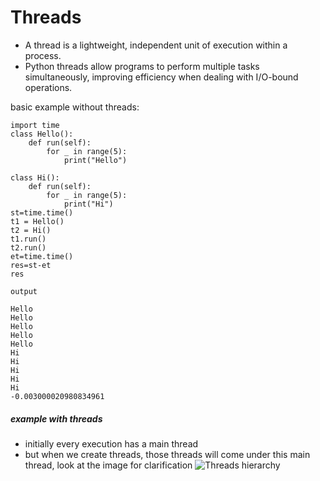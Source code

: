 # Threads
- A thread is a lightweight, independent unit of execution within a process. 
- Python threads allow programs to perform multiple tasks simultaneously, improving efficiency when dealing with I/O-bound operations.

basic example without threads:
```
import time
class Hello():
    def run(self):
        for _ in range(5):
            print("Hello")
    
class Hi():
    def run(self):
        for _ in range(5):
            print("Hi")
st=time.time()
t1 = Hello()
t2 = Hi()
t1.run()
t2.run()
et=time.time()
res=st-et
res

output

Hello
Hello
Hello
Hello
Hello
Hi
Hi
Hi
Hi
Hi
-0.003000020980834961
```


##### example with threads
- initially every execution has a main thread
- but when we create threads, those threads will come under this main thread, look at the image for clarification
![Threads hierarchy ](https://in.images.search.yahoo.com/images/view;_ylt=AwrKBJSjmLBnY8kLcYu9HAx.;_ylu=c2VjA3NyBHNsawNpbWcEb2lkA2FmNjM3ZGI3MjRiNTQ1Njk5YTY4YWQyNDMzMTg5YTZiBGdwb3MDMgRpdANiaW5n?back=https%3A%2F%2Fin.images.search.yahoo.com%2Fsearch%2Fimages%3Fp%3Dmain%2Bthreads%2Bin%2Bpython%26ei%3DUTF-8%26type%3DE210IN714G0%26fr%3Dmcafee%26fr2%3Dp%253As%252Cv%253Ai%252Cm%253Asb-top%26tab%3Dorganic%26ri%3D2&w=1024&h=683&imgurl=www.askpython.com%2Fwp-content%2Fuploads%2F2020%2F07%2Fillustration-of-main-thread-and-child-threads-1024x683.png&rurl=https%3A%2F%2Fwww.askpython.com%2Fpython-modules%2Fmultithreading-in-python&size=41KB&p=main+threads+in+python&oid=af637db724b545699a68ad2433189a6b&fr2=p%3As%2Cv%3Ai%2Cm%3Asb-top&fr=mcafee&tt=Multithreading+in+Python%3A+An+Easy+Reference+-+AskPython&b=0&ni=57&no=2&ts=&tab=organic&sigr=LHmWbZFLZpoW&sigb=VqghtgECQd9j&sigi=pe9XOD00g6Im&sigt=tAIWTrjq2ZJN&.crumb=Y8glGlhdMa4&fr=mcafee&fr2=p%3As%2Cv%3Ai%2Cm%3Asb-top&type=E210IN714G0)
